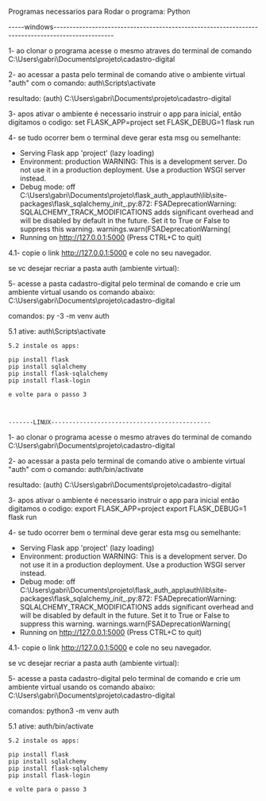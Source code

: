 Programas necessarios para Rodar o programa:
  Python


-----windows-------------------------------------------------------------------------------------------------


1- ao clonar o programa acesse o mesmo atraves do terminal de comando
  C:\Users\gabri\Documents\projeto\cadastro-digital

2- ao acessar a pasta pelo terminal de comando ative o ambiente virtual "auth" com o comando:
  auth\Scripts\activate

resultado:
  (auth) C:\Users\gabri\Documents\projeto\cadastro-digital
  
 3- apos ativar o ambiente é necessario instruir o app para inicial, então digitamos o codigo:
      set FLASK_APP=project
      set FLASK_DEBUG=1
      flask run
      
4- se tudo ocorrer bem o terminal deve gerar esta msg ou semelhante:

 * Serving Flask app 'project' (lazy loading)
 * Environment: production
   WARNING: This is a development server. Do not use it in a production deployment.
   Use a production WSGI server instead.
 * Debug mode: off
C:\Users\gabri\Documents\projeto\flask_auth_app\auth\lib\site-packages\flask_sqlalchemy\__init__.py:872: FSADeprecationWarning: SQLALCHEMY_TRACK_MODIFICATIONS adds significant overhead and will be disabled by default in the future.  Set it to True or False to suppress this warning.
  warnings.warn(FSADeprecationWarning(
 * Running on http://127.0.0.1:5000 (Press CTRL+C to quit)
 
 
 
4.1- copie o link http://127.0.0.1:5000 e cole no seu navegador.
 
 
 se vc desejar recriar a pasta auth (ambiente virtual):
 
 5- acesse a pasta cadastro-digital pelo terminal de comando e crie um ambiente virtual usando os comando abaixo:
  C:\Users\gabri\Documents\projeto\cadastro-digital
  
  comandos:
    py -3 -m venv auth
    
   5.1 ative:
      auth\Scripts\activate
      
    5.2 instale os apps:

    pip install flask
    pip install sqlalchemy
    pip install flask-sqlalchemy
    pip install flask-login
    
    e volte para o passo 3
    
    
    
    -------LINUX---------------------------------------------
  
 
 1- ao clonar o programa acesse o mesmo atraves do terminal de comando
  C:\Users\gabri\Documents\projeto\cadastro-digital

2- ao acessar a pasta pelo terminal de comando ative o ambiente virtual "auth" com o comando:
  auth/bin/activate

resultado:
  (auth) C:\Users\gabri\Documents\projeto\cadastro-digital
  
 3- apos ativar o ambiente é necessario instruir o app para inicial então digitamos o codigo:
      export FLASK_APP=project
      export FLASK_DEBUG=1
      flask run
      
4- se tudo ocorrer bem o terminal deve gerar esta msg ou semelhante:

 * Serving Flask app 'project' (lazy loading)
 * Environment: production
   WARNING: This is a development server. Do not use it in a production deployment.
   Use a production WSGI server instead.
 * Debug mode: off
C:\Users\gabri\Documents\projeto\flask_auth_app\auth\lib\site-packages\flask_sqlalchemy\__init__.py:872: FSADeprecationWarning: SQLALCHEMY_TRACK_MODIFICATIONS adds significant overhead and will be disabled by default in the future.  Set it to True or False to suppress this warning.
  warnings.warn(FSADeprecationWarning(
 * Running on http://127.0.0.1:5000 (Press CTRL+C to quit)
 
 
 
4.1- copie o link http://127.0.0.1:5000 e cole no seu navegador.
 
 
  se vc desejar recriar a pasta auth (ambiente virtual):
 
  5- acesse a pasta cadastro-digital pelo terminal de comando e crie um ambiente virtual usando os comando abaixo:
  C:\Users\gabri\Documents\projeto\cadastro-digital
  
  comandos:
    python3 -m venv auth
    
   5.1 ative:
      auth/bin/activate
      
    5.2 instale os apps:

    pip install flask
    pip install sqlalchemy
    pip install flask-sqlalchemy
    pip install flask-login
    
    e volte para o passo 3
    
 
 

